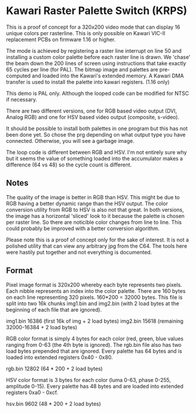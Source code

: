 # Kawari Raster Palette Switch (KRPS)

This is a proof of concept for a 320x200 video mode that can display 16 unique colors per rasterline. This is only possible on Kawari VIC-II replacement PCBs on firmware 1.16 or higher.

The mode is achieved by registering a raster line interrupt on line 50 and installing a custom color palette before each raster line is drawn.  We 'chase' the beam down the 200 lines of screen using instructions that take exactly 65 cycles per line (for PAL). The bitmap image and palettes are pre-computed and loaded into the Kawari's extended memory.  A Kawari DMA transfer is used to install the palette into kawari registers. (1.16 only)

This demo is PAL only.  Although the looped code can be modified for NTSC if necessary.

There are two different versions, one for RGB based video output (DVI, Analog RGB) and one for HSV based video output (composite, s-video).  

It should be possible to install both palettes in one program but this has not been done yet. So chose the prg depending on what output type you have connected.  Otherwise, you will see a garbage image.

The loop code is different between RGB and HSV.  I'm not entirely sure why but it seems the value of something loaded into the accumulator makes a difference (64 vs 48) so the cycle count is different.

## Notes

The quality of the image is better in RGB than HSV.  This might be due to RGB having a better dynamic range than the HSV output. The color conversion utility from RGB to HSV is also not that great.  In both versions, the image has a horizontal 'sliced' look to it because the palette is chosen per raster line.  So there are noticible color changes from line to line.  This could probably be improved with a better conversion algorithm.

Please note this is a proof of concept only for the sake of interest.  It is not a polished utility that can view any arbitrary jpg from the C64.  The tools here were hastily put together and not everything is documented.

## Format

Pixel image format is 320x200 whereby each byte represents two pixels.
Each nibble represents an index into the color palette. There are 160 bytes
on each line representing 320 pixels.  160*200 = 32000 bytes.  This file is
split into two 16k chunks img1.bin and img2.bin (with 2 load bytes at the
beginning of each file that are ignored).

img1.bin 16386 (first 16k of img + 2 load bytes)
img2.bin 15618 (remaining 32000-16384 + 2 load bytes)

RGB color format is simply 4 bytes for each color (red, green, blue values
ranging from 0-63 (the 4th byte is ignored).  The rgb.bin file also has two
load bytes prepended that are ignored. Every palette has 64 bytes and is loaded into extended registers 0x40 - 0x80.

rgb.bin  12802 (64 * 200 + 2 load bytes)

HSV color format is 3 bytes for each color (luma 0-63, phase 0-255, amplitude 0-15).  Every palette has 48 bytes and are loaded into extended registers
0xa0 - 0xcf.

hsv.bin 9602 (48 * 200 + 2 load bytes)
